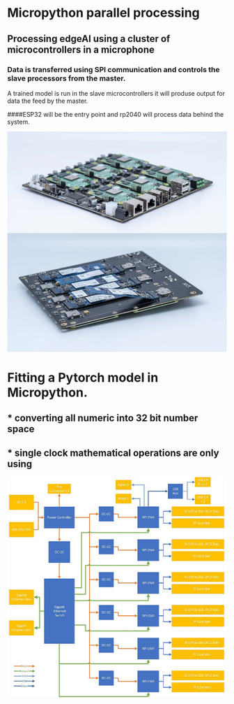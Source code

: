 # Micropython parallel processing

## Processing edgeAI using a cluster of microcontrollers in a microphone


### Data is transferred using SPI communication and controls the slave processors from the master.
A trained model is run in the slave microcontrollers it will produse output for data the feed by the master.

####ESP32 will be the entry point and rp2040 will process data behind the system.

![Alt Text](https://github.com/sebinmpn/Eureka/blob/main/micropython/Project/rp2040im1.jpg)

# Fitting a Pytorch model in Micropython.
## * converting all numeric into 32 bit number space
## * single clock mathematical operations are only using


![Alt Text](https://github.com/sebinmpn/Eureka/blob/main/micropython/Project/rp2040im2)
